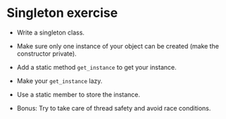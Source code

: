 # Singleton exercise

* Write a singleton class.

* Make sure only one instance of your object can be created (make the constructor private).

* Add a static method `get_instance` to get your instance.

* Make your `get_instance` lazy.

* Use a static member to store the instance.

* Bonus: Try to take care of thread safety and avoid race conditions.
